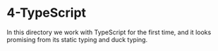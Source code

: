 # 4-TypeScript

In this directory we work with TypeScript for the
first time, and it looks promising from its static
typing and duck typing.
